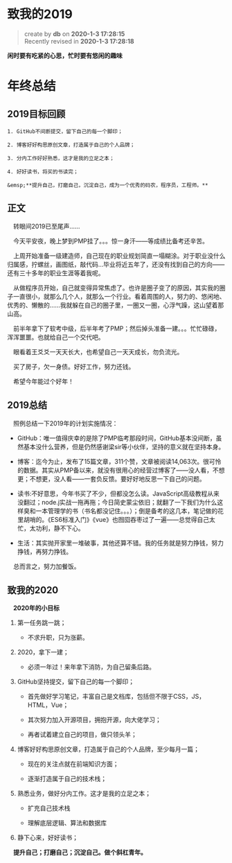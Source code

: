 致我的2019
===
> create by **db** on **2020-1-3 17:28:15**   
> Recently revised in **2020-1-3 17:28:18**

**闲时要有吃紧的心思，忙时要有悠闲的趣味**

# 年终总结

## **2019目标回顾**
```
1. GitHub不间断提交，留下自己的每一个脚印；

2. 博客好好构思原创文章，打造属于自己的个人品牌；

3. 分内工作好好熟悉，这才是我的立足之本；

4. 好好读书，将买的书读完；

&emsp;**提升自己，打磨自己，沉淀自己，成为一个优秀的码农，程序员，工程师。**
```
## 正文
&emsp;转眼间2019已至尾声……

&emsp;今天平安夜，晚上梦到PMP挂了。。。惊一身汗——等成绩比备考还辛苦。

&emsp;上周开始准备一级建造师，自己现在的职业规划简直一塌糊涂。对于职业没什么归属感，拧螺丝，画图纸，敲代码...毕业将近五年了，还没有找到自己的方向——还有三十多年的职业生涯等着我呢。

&emsp;从做程序员开始，自己就变得异常焦虑了。也许是圈子变了的原因，其实我的圈子一直很小，就那么几个人，就那么一个行业。看着周围的人，努力的、悠闲地、优秀的、懒散的……我就躲在自己的圈子里，一圈又一圈，心浮气躁，这山望着那山高。

&emsp;前半年拿下了软考中级，后半年考了PMP；然后掉头准备一建。。。忙忙碌碌，浑浑噩噩。也就给自己一个交代吧。

&emsp;眼看着王爻爻一天天长大，也希望自己一天天成长，勿负流光。

&emsp;买了房子，欠一身债。好好工作，努力还钱。

&emsp;希望今年能过个好年！
## 2019总结
&emsp;照例总结一下2019年的计划实施情况：

* GitHub：唯一值得庆幸的是除了PMP临考那段时间，GitHub基本没间断，虽然基本没什么营养，但是仍然感谢梁sir等小伙伴，坚持的意义就在坚持本身。

* 博客：迄今为止，发布了15篇文章，311个赞，文章被阅读14,063次。很可怜的数据。其实从PMP备以来，就没有很用心的经营过博客了——没人看，不想更；不想更，没人看——一套负反馈。要好好地反思一下自己的问题。

* 读书:不好意思，今年书买了不少，但都没怎么读。JavaScript高级教程从来没翻过；node.j实战一拖再拖；今日简史蒙尘依旧；就翻了一下我们为什么这样臭和一本管理学的书（书名都没记住。。。）；倒是备考的这几本，笔记做的花里胡哨的。《ES6标准入门》《vue》也囫囵吞枣过了一遍——总觉得自己太忙，太功利，静不下心。

* 生活：其实抛开家里一堆破事，其他还算不错。我的任务就是努力挣钱，努力挣钱，再努力挣钱。

&emsp;总而言之，努力加餐饭。

## 致我的2020

&emsp;**2020年的小目标**

1. 第一任务跳一跳；

    - 不求升职，只为涨薪。

2. 2020，拿下一建；

    - 必须一年过！来年拿下消防，为自己留条后路。

3. GitHub坚持提交，留下自己的每一个脚印；

    - 首先做好学习笔记，丰富自己是文档库，包括但不限于CSS，JS，HTML，Vue；

    - 其次努力加入开源项目，拥抱开源，向大佬学习；

    - 再者试着建立自己的项目，做只领头羊；

4. 博客好好构思原创文章，打造属于自己的个人品牌，至少每月一篇；

    - 现在的关注点就在前端知识方面；

    - 逐渐打造属于自己的技术栈；

4. 熟悉业务，做好分内工作。这才是我的立足之本；

    - 扩充自己技术栈

    - 理解底层逻辑、算法和数据库

5. 静下心来，好好读书；

&emsp;**提升自己；打磨自己；沉淀自己。做个斜杠青年。**

